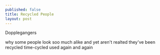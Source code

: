 ```yaml
---
published: false
title: Recycled People
layout: post
---
```

Dopplegangers

why some people look soo much alike and yet aren't realted
they've been recycled
time-cycled
used again and again